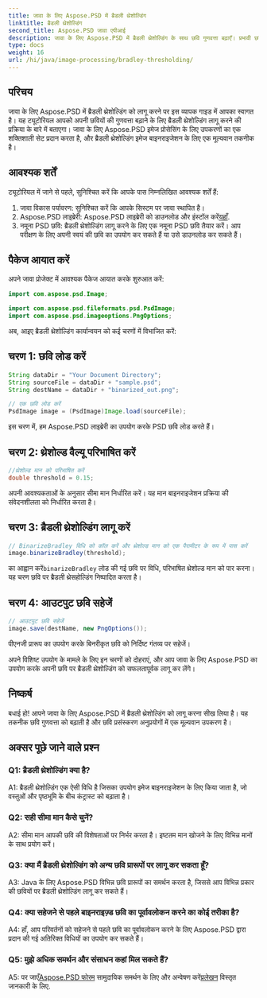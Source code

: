 ```yaml
---
title: जावा के लिए Aspose.PSD में ब्रैडली थ्रेशोल्डिंग
linktitle: ब्रैडली थ्रेशोल्डिंग
second_title: Aspose.PSD जावा एपीआई
description: जावा के लिए Aspose.PSD में ब्रैडली थ्रेशोल्डिंग के साथ छवि गुणवत्ता बढ़ाएँ। प्रभावी छवि बाइनराइजेशन के लिए हमारी चरण-दर-चरण मार्गदर्शिका का पालन करें।
type: docs
weight: 16
url: /hi/java/image-processing/bradley-thresholding/
---
```

## परिचय

जावा के लिए Aspose.PSD में ब्रैडली थ्रेशोल्डिंग को लागू करने पर इस व्यापक गाइड में आपका स्वागत है। यह ट्यूटोरियल आपको अपनी छवियों की गुणवत्ता बढ़ाने के लिए ब्रैडली थ्रेशोल्डिंग लागू करने की प्रक्रिया के बारे में बताएगा। जावा के लिए Aspose.PSD इमेज प्रोसेसिंग के लिए उपकरणों का एक शक्तिशाली सेट प्रदान करता है, और ब्रैडली थ्रेशोल्डिंग इमेज बाइनराइजेशन के लिए एक मूल्यवान तकनीक है।

## आवश्यक शर्तें

ट्यूटोरियल में जाने से पहले, सुनिश्चित करें कि आपके पास निम्नलिखित आवश्यक शर्तें हैं:

1. जावा विकास पर्यावरण: सुनिश्चित करें कि आपके सिस्टम पर जावा स्थापित है।
2.  Aspose.PSD लाइब्रेरी: Aspose.PSD लाइब्रेरी को डाउनलोड और इंस्टॉल करें[यहाँ](https://releases.aspose.com/psd/java/).
3. नमूना PSD छवि: ब्रैडली थ्रेशोल्डिंग लागू करने के लिए एक नमूना PSD छवि तैयार करें। आप परीक्षण के लिए अपनी स्वयं की छवि का उपयोग कर सकते हैं या उसे डाउनलोड कर सकते हैं।

## पैकेज आयात करें

अपने जावा प्रोजेक्ट में आवश्यक पैकेज आयात करके शुरुआत करें:

```java
import com.aspose.psd.Image;

import com.aspose.psd.fileformats.psd.PsdImage;
import com.aspose.psd.imageoptions.PngOptions;
```

अब, आइए ब्रैडली थ्रेशोल्डिंग कार्यान्वयन को कई चरणों में विभाजित करें:

## चरण 1: छवि लोड करें

```java
String dataDir = "Your Document Directory";
String sourceFile = dataDir + "sample.psd";
String destName = dataDir + "binarized_out.png";

// एक छवि लोड करें
PsdImage image = (PsdImage)Image.load(sourceFile);
```

इस चरण में, हम Aspose.PSD लाइब्रेरी का उपयोग करके PSD छवि लोड करते हैं।

## चरण 2: थ्रेशोल्ड वैल्यू परिभाषित करें

```java
//थ्रेशोल्ड मान को परिभाषित करें
double threshold = 0.15;
```

अपनी आवश्यकताओं के अनुसार सीमा मान निर्धारित करें। यह मान बाइनराइजेशन प्रक्रिया की संवेदनशीलता को निर्धारित करता है।

## चरण 3: ब्रैडली थ्रेशोल्डिंग लागू करें

```java
// BinarizeBradley विधि को कॉल करें और थ्रेशोल्ड मान को एक पैरामीटर के रूप में पास करें
image.binarizeBradley(threshold);
```

 का आह्वान करें`binarizeBradley` लोड की गई छवि पर विधि, परिभाषित थ्रेशोल्ड मान को पार करना। यह चरण छवि पर ब्रैडली थ्रेसहोल्डिंग निष्पादित करता है।

## चरण 4: आउटपुट छवि सहेजें

```java
// आउटपुट छवि सहेजें
image.save(destName, new PngOptions());
```

पीएनजी प्रारूप का उपयोग करके बिनरीकृत छवि को निर्दिष्ट गंतव्य पर सहेजें।

अपने विशिष्ट उपयोग के मामले के लिए इन चरणों को दोहराएं, और आप जावा के लिए Aspose.PSD का उपयोग करके अपनी छवि पर ब्रैडली थ्रेशोल्डिंग को सफलतापूर्वक लागू कर लेंगे।

## निष्कर्ष

बधाई हो! आपने जावा के लिए Aspose.PSD में ब्रैडली थ्रेशोल्डिंग को लागू करना सीख लिया है। यह तकनीक छवि गुणवत्ता को बढ़ाती है और छवि प्रसंस्करण अनुप्रयोगों में एक मूल्यवान उपकरण है।

## अक्सर पूछे जाने वाले प्रश्न

### Q1: ब्रैडली थ्रेशोल्डिंग क्या है?

A1: ब्रैडली थ्रेशोल्डिंग एक ऐसी विधि है जिसका उपयोग इमेज बाइनराइजेशन के लिए किया जाता है, जो वस्तुओं और पृष्ठभूमि के बीच कंट्रास्ट को बढ़ाता है।

### Q2: सही सीमा मान कैसे चुनें?

A2: सीमा मान आपकी छवि की विशेषताओं पर निर्भर करता है। इष्टतम मान खोजने के लिए विभिन्न मानों के साथ प्रयोग करें।

### Q3: क्या मैं ब्रैडली थ्रेशोल्डिंग को अन्य छवि प्रारूपों पर लागू कर सकता हूँ?

A3: Java के लिए Aspose.PSD विभिन्न छवि प्रारूपों का समर्थन करता है, जिससे आप विभिन्न प्रकार की छवियों पर ब्रैडली थ्रेशोल्डिंग लागू कर सकते हैं।

### Q4: क्या सहेजने से पहले बाइनराइज़्ड छवि का पूर्वावलोकन करने का कोई तरीका है?

A4: हाँ, आप परिवर्तनों को सहेजने से पहले छवि का पूर्वावलोकन करने के लिए Aspose.PSD द्वारा प्रदान की गई अतिरिक्त विधियों का उपयोग कर सकते हैं।

### Q5: मुझे अधिक समर्थन और संसाधन कहां मिल सकते हैं?

 A5: पर जाएँ[Aspose.PSD फोरम](https://forum.aspose.com/c/psd/34) सामुदायिक समर्थन के लिए और अन्वेषण करें[प्रलेखन](https://reference.aspose.com/psd/java/) विस्तृत जानकारी के लिए.